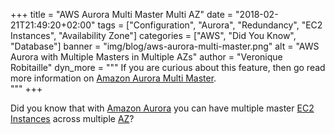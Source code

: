 +++
title = "AWS Aurora Multi Master Multi AZ"
date = "2018-02-21T21:49:20+02:00"
tags = ["Configuration", "Aurora", "Redundancy", "EC2 Instances", "Availability Zone"]
categories = ["AWS", "Did You Know", "Database"]
banner = "img/blog/aws-aurora-multi-master.png"
alt = "AWS Aurora with Multiple Masters in Multiple AZs"
author = "Veronique Robitaille"
dyn_more = """
If you are curious about this feature, then go read more information on <a href="https://aws.amazon.com/about-aws/whats-new/2017/11/sign-up-for-the-preview-of-amazon-aurora-multi-master/" target="_blank">Amazon Aurora Multi Master</a>.           
"""
+++

Did you know that with <a href="https://aws.amazon.com/rds/aurora/" target="_blank">Amazon Aurora</a> you can have multiple master <a href="https://aws.amazon.com/ec2/" target="_blank">EC2 Instances</a> across multiple <a href="https://docs.aws.amazon.com/AmazonRDS/latest/UserGuide/Concepts.RegionsAndAvailabilityZones.html" target="_blank">AZ</a>?
